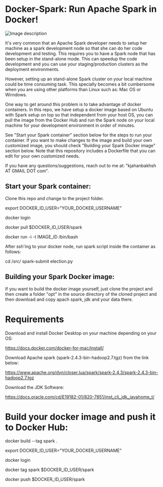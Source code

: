 # Docker-Spark: Run Apache Spark in Docker!

![Image description](https://miro.medium.com/max/1838/1*VCxE-uUY7pYZy35ChJ1JtA.png)

It's very common that an Apache Spark developer needs to setup her machine as a spark development node so that she can do her code development and testing.  This requires you to have a Spark node that has been setup in the stand-alone mode.  This can speedup the code development and you can use your staging/production clusters as the deployment environments.

However, setting up an stand-alone Spark cluster on your local machine could be time consuming task.  This specially becomes a bit cumbersome when you are using other platforms than Linux such as: Mac OS or Wirndows.  

One way to get around this problem is to take advantage of docker containers.  In this repo, we have setup a docker image based on Ubuntu with Spark setup on top so that independent from your host OS, you can pull the image from the Docker Hub and run the Spark node on your local machine for your development environment in order of minutes.

See "Start your Spark container" section below for the steps to run your container.  If you want to make changes to the image and build your own customized image, you should check "Building your Spark Docker image" section below.  Note that this repository includes a Dockerfile that you can edit for your own customized needs.

If you have any questions/suggestions, reach out to me at: "kjahanbakhsh AT GMAIL DOT com".

## Start your Spark container:
Clone this repo and change to the project folder.

export DOCKER_ID_USER="YOUR_DOCKER_USERNAME"

docker login

docker pull $DOCKER_ID_USER/spark

docker run -i -t IMAGE_ID /bin/bash

After ssh'ing to your docker node, run spark script inside the container as follows:

cd /src/
spark-submit election.py

## Building your Spark Docker image:
If you want to build the docker image yourself, just clone the project and then create a folder "opt" in the source directory of the cloned project and then download and copy apach spark, jdk and your data there.

# Requirements

Download and install Docker Desktop on your machine depending on your OS:

https://docs.docker.com/docker-for-mac/install/

Download Apache spark (spark-2.4.3-bin-hadoop2.7.tgz) from the link below:

https://www.apache.org/dyn/closer.lua/spark/spark-2.4.3/spark-2.4.3-bin-hadoop2.7.tgz

Download the JDK Software: 

https://docs.oracle.com/cd/E19182-01/820-7851/inst_cli_jdk_javahome_t/

# Build your docker image and push it to Docker Hub:

docker build --tag spark .

export DOCKER_ID_USER="YOUR_DOCKER_USERNAME"

docker login

docker tag spark $DOCKER_ID_USER/spark

docker push $DOCKER_ID_USER/spark
